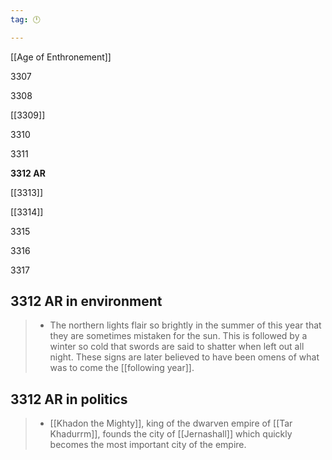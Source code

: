 ```yaml
---
tag: 🕛

---
```

[[Age of Enthronement]]


3307

3308

[[3309]]

3310

3311

**3312 AR**

[[3313]]

[[3314]]

3315

3316

3317



## 3312 AR in environment

>  - The northern lights flair so brightly in the summer of this year that they are sometimes mistaken for the sun. This is followed by a winter so cold that swords are said to shatter when left out all night. These signs are later believed to have been omens of what was to come the [[following year]].


## 3312 AR in politics

>  - [[Khadon the Mighty]], king of the dwarven empire of [[Tar Khadurrm]], founds the city of [[Jernashall]] which quickly becomes the most important city of the empire.






